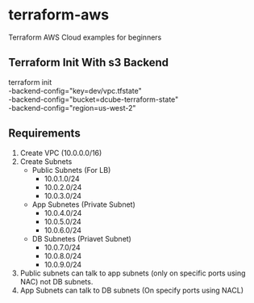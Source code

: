 # terraform-aws
Terraform AWS Cloud examples for beginners

## Terraform Init With s3 Backend

terraform init \
    -backend-config="key=dev/vpc.tfstate" \
    -backend-config="bucket=dcube-terraform-state" \
    -backend-config="region=us-west-2" 


## Requirements

1. Create VPC (10.0.0.0/16)
2. Create Subnets
    - Public Subnets (For LB)
        - 10.0.1.0/24
        - 10.0.2.0/24
        - 10.0.3.0/24
    - App Subnetes (Private Subnet)
        - 10.0.4.0/24
        - 10.0.5.0/24
        - 10.0.6.0/24
    - DB Subnetes (Priavet Subnet)
        - 10.0.7.0/24
        - 10.0.8.0/24
        - 10.0.9.0/24
3. Public subnets can talk to app subnets (only on specific ports using NAC) not DB subnets.
4. App Subnets can talk to DB subnets (On specify ports using NACL)